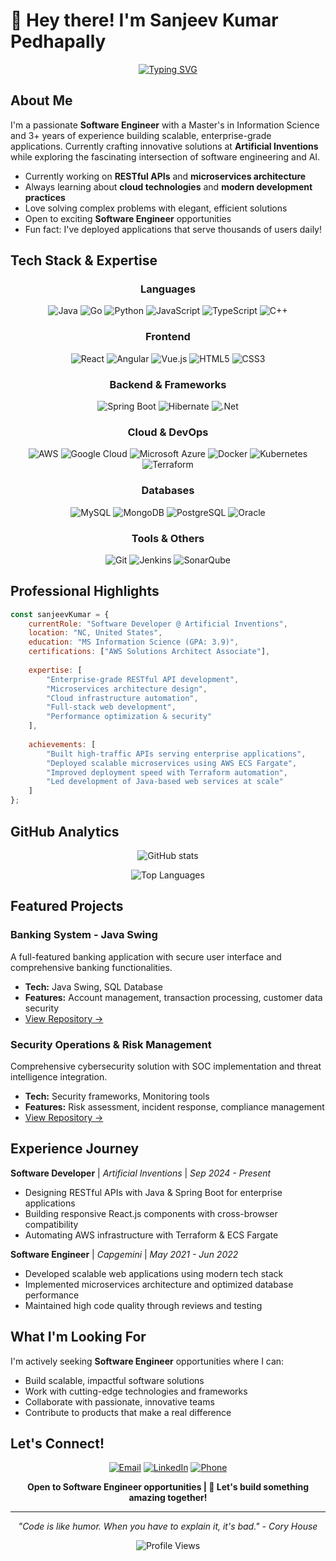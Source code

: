 # 👋 Hey there! I'm Sanjeev Kumar Pedhapally

<div align="center">
  
[![Typing SVG](https://readme-typing-svg.herokuapp.com?font=Fira+Code&pause=1000&color=2196F3&center=true&vCenter=true&width=435&lines=Full+Stack+Software+Engineer;Cloud+%26+Microservices+Expert;Java+%7C+React+%7C+AWS+Specialist;Always+Learning+New+Technologies)](https://git.io/typing-svg)

</div>

## About Me

I'm a passionate **Software Engineer** with a Master's in Information Science and 3+ years of experience building scalable, enterprise-grade applications. Currently crafting innovative solutions at **Artificial Inventions** while exploring the fascinating intersection of software engineering and AI.

- Currently working on **RESTful APIs** and **microservices architecture**
- Always learning about **cloud technologies** and **modern development practices**
- Love solving complex problems with elegant, efficient solutions
- Open to exciting **Software Engineer** opportunities
- Fun fact: I've deployed applications that serve thousands of users daily!

## Tech Stack & Expertise

<div align="center">

### Languages
![Java](https://img.shields.io/badge/java-%23ED8B00.svg?style=for-the-badge&logo=openjdk&logoColor=white)
![Go](https://img.shields.io/badge/go-%2300ADD8.svg?style=for-the-badge&logo=go&logoColor=white)
![Python](https://img.shields.io/badge/python-3670A0?style=for-the-badge&logo=python&logoColor=ffdd54)
![JavaScript](https://img.shields.io/badge/javascript-%23323330.svg?style=for-the-badge&logo=javascript&logoColor=%23F7DF1E)
![TypeScript](https://img.shields.io/badge/typescript-%23007ACC.svg?style=for-the-badge&logo=typescript&logoColor=white)
![C++](https://img.shields.io/badge/c++-%2300599C.svg?style=for-the-badge&logo=c%2B%2B&logoColor=white)

### Frontend
![React](https://img.shields.io/badge/react-%2320232a.svg?style=for-the-badge&logo=react&logoColor=%2361DAFB)
![Angular](https://img.shields.io/badge/angular-%23DD0031.svg?style=for-the-badge&logo=angular&logoColor=white)
![Vue.js](https://img.shields.io/badge/vuejs-%2335495e.svg?style=for-the-badge&logo=vuedotjs&logoColor=%234FC08D)
![HTML5](https://img.shields.io/badge/html5-%23E34F26.svg?style=for-the-badge&logo=html5&logoColor=white)
![CSS3](https://img.shields.io/badge/css3-%231572B6.svg?style=for-the-badge&logo=css3&logoColor=white)

### Backend & Frameworks
![Spring Boot](https://img.shields.io/badge/spring%20boot-%236DB33F.svg?style=for-the-badge&logo=springboot&logoColor=white)
![Hibernate](https://img.shields.io/badge/hibernate-%23bcae79.svg?style=for-the-badge&logo=hibernate&logoColor=white)
![.Net](https://img.shields.io/badge/.NET-5C2D91?style=for-the-badge&logo=.net&logoColor=white)

### Cloud & DevOps
![AWS](https://img.shields.io/badge/AWS-%23FF9900.svg?style=for-the-badge&logo=amazon-aws&logoColor=white)
![Google Cloud](https://img.shields.io/badge/GoogleCloud-%234285F4.svg?style=for-the-badge&logo=google-cloud&logoColor=white)
![Microsoft Azure](https://img.shields.io/badge/azure-%230072C6.svg?style=for-the-badge&logo=microsoftazure&logoColor=white)
![Docker](https://img.shields.io/badge/docker-%230db7ed.svg?style=for-the-badge&logo=docker&logoColor=white)
![Kubernetes](https://img.shields.io/badge/kubernetes-%23326ce5.svg?style=for-the-badge&logo=kubernetes&logoColor=white)
![Terraform](https://img.shields.io/badge/terraform-%235835CC.svg?style=for-the-badge&logo=terraform&logoColor=white)

### Databases
![MySQL](https://img.shields.io/badge/mysql-%2300000f.svg?style=for-the-badge&logo=mysql&logoColor=white)
![MongoDB](https://img.shields.io/badge/MongoDB-%234ea94b.svg?style=for-the-badge&logo=mongodb&logoColor=white)
![PostgreSQL](https://img.shields.io/badge/postgres-%23316192.svg?style=for-the-badge&logo=postgresql&logoColor=white)
![Oracle](https://img.shields.io/badge/Oracle-F80000?style=for-the-badge&logo=oracle&logoColor=white)

### Tools & Others
![Git](https://img.shields.io/badge/git-%23F05033.svg?style=for-the-badge&logo=git&logoColor=white)
![Jenkins](https://img.shields.io/badge/jenkins-%232C5263.svg?style=for-the-badge&logo=jenkins&logoColor=white)
![SonarQube](https://img.shields.io/badge/SonarQube-black?style=for-the-badge&logo=sonarqube&logoColor=4E9BCD)

</div>

## Professional Highlights

```javascript
const sanjeevKumar = {
    currentRole: "Software Developer @ Artificial Inventions",
    location: "NC, United States",
    education: "MS Information Science (GPA: 3.9)",
    certifications: ["AWS Solutions Architect Associate"],
    
    expertise: [
        "Enterprise-grade RESTful API development",
        "Microservices architecture design",
        "Cloud infrastructure automation",
        "Full-stack web development",
        "Performance optimization & security"
    ],
    
    achievements: [
        "Built high-traffic APIs serving enterprise applications",
        "Deployed scalable microservices using AWS ECS Fargate",
        "Improved deployment speed with Terraform automation",
        "Led development of Java-based web services at scale"
    ]
};
```

## GitHub Analytics

<div align="center">
  
![GitHub stats](https://github-readme-stats.vercel.app/api?username=YourGitHubUsername&show_icons=true&theme=radical&hide_border=true)

![Top Languages](https://github-readme-stats.vercel.app/api/top-langs/?username=YourGitHubUsername&layout=compact&theme=radical&hide_border=true)

</div>

##  Featured Projects

###  Banking System - Java Swing
A full-featured banking application with secure user interface and comprehensive banking functionalities.
- **Tech:** Java Swing, SQL Database
- **Features:** Account management, transaction processing, customer data security
- [View Repository →]()

###  Security Operations & Risk Management
Comprehensive cybersecurity solution with SOC implementation and threat intelligence integration.
- **Tech:** Security frameworks, Monitoring tools
- **Features:** Risk assessment, incident response, compliance management
- [View Repository →]()

##  Experience Journey

**Software Developer** | *Artificial Inventions* | *Sep 2024 - Present*
- Designing RESTful APIs with Java & Spring Boot for enterprise applications
- Building responsive React.js components with cross-browser compatibility
- Automating AWS infrastructure with Terraform & ECS Fargate

**Software Engineer** | *Capgemini* | *May 2021 - Jun 2022*
- Developed scalable web applications using modern tech stack
- Implemented microservices architecture and optimized database performance
- Maintained high code quality through reviews and testing

## What I'm Looking For

I'm actively seeking **Software Engineer** opportunities where I can:
- Build scalable, impactful software solutions
- Work with cutting-edge technologies and frameworks
- Collaborate with passionate, innovative teams
- Contribute to products that make a real difference

## Let's Connect!

<div align="center">

[![Email](https://img.shields.io/badge/Email-D14836?style=for-the-badge&logo=gmail&logoColor=white)](mailto:pedhapallysanjeevkumar@gmail.com)
[![LinkedIn](https://img.shields.io/badge/LinkedIn-0077B5?style=for-the-badge&logo=linkedin&logoColor=white)](https://www.linkedin.com/in/sanjeevkumarp123)
[![Phone](https://img.shields.io/badge/Phone-25D366?style=for-the-badge&logo=phone&logoColor=white)](tel:+19408439432)

**Open to Software Engineer opportunities | 🌟 Let's build something amazing together!**

</div>

---

<div align="center">
  
*"Code is like humor. When you have to explain it, it's bad." - Cory House*

![Profile Views](https://komarev.com/ghpvc/?username=YourGitHubUsername&color=brightgreen&style=flat-square)

</div>

